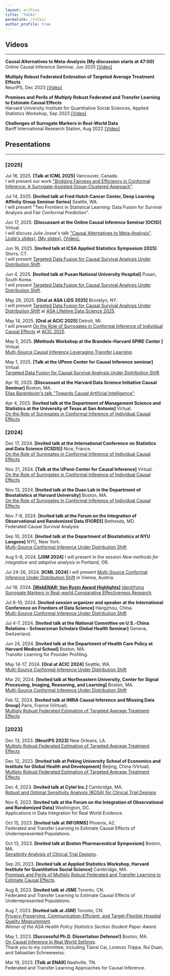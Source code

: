 ```yaml
---
layout: archive
title: "Talks"
permalink: /talks/
author_profile: true
---
```



## Videos  
---  
**Causal Alternatives to Meta-Analysis (My discussion starts at 47:00)**  
Online Causal Inference Seminar, Jun 2025 [[Video]](https://www.youtube.com/watch?v=C9VMl3xgE98&t=3684s)

**Multiply Robust Federated Estimation of Targeted Average Treatment Effects**  
NeurIPS, Dec 2023 [[Video]](https://neurips.cc/virtual/2023/poster/71928)  


**Promises and Perils of Multiply Robust Federated and Transfer Learning to Estimate Causal Effects**  
Harvard University Institute for Quantitative Social Sciences, Applied Statistics Workshop, Sep 2023 [[Video]](https://harvard.zoom.us/rec/play/yg47yOmDLZRYNHoQ6UwgecYPCrVwnIz8HwjBwX4JUV5QaoST5bBPjQP4FqD7JK_vZiRSMXpU9ArDuU3w.vuE8LALM76JR5zk6?canPlayFromShare=true&from=share_recording_detail&startTime=1695225587000&componentName=rec-play&originRequestUrl=https%3A%2F%2Fharvard.zoom.us%2Frec%2Fshare%2F8YtOB3zk51l4VtYfVuJnpGgOKZmnyYVExecdOj91M833hhFjtRrWLtxNXUk82mQi.NLkO5lbsKh_j-jsX%3FstartTime%3D1695225587000)


**Challenges of Surrogate Markers in Real-World Data**   
Banff International Research Station, Aug 2022 [[Video]](https://www.birs.ca/events/2022/5-day-workshops/22w5184/videos/watch/202208221400-Han.html)


## Presentations    
---
### [2025]  
Jul 16, 2025. **[Talk at ICML 2025]** Vancouver, Canada.  
I will present our work ["Bridging Fairness and Efficiency in Conformal Inference: A Surrogate-Assisted Group-Clustered Approach"](https://icml.cc/virtual/2025/poster/45471).  

Jul 14, 2025. **[Invited talk at Fred Hutch Cancer Center, Deep Learning Affinity Group Seminar Series]** Seattle, WA.  
I will present "Two Frontiers in Statistical Learning: Data Fusion for Survival Analysis and Fair Conformal Prediction".  

Jun 17, 2025. **[Discussant at the Online Causal Inference Seminar (OCIS)]** Virtual.  
I will discuss Julie Josse's talk ["Causal Alternatives to Meta-Analysis"](https://sites.google.com/view/ocis/home). [[Julie's slides].](https://drive.google.com/file/d/1136x5pwhzf0CKHJinlUCNOFlwQqvle6X/view) [[My slides].](https://drive.google.com/file/d/1usIZYf9wNekFklpL2m-deX3BLOrzz1Hm/view) [[Video].](https://www.youtube.com/watch?v=C9VMl3xgE98&t=3684s)  

Jun 16, 2025. **[Invited talk at ICSA Applied Statistics Symposium 2025]** Storrs, CT.  
I will present [Targeted Data Fusion for Causal Survival Analysis Under Distribution Shift](https://arxiv.org/abs/2501.18798).  

Jun 4, 2025. **[Invited talk at Pusan National University Hospital]** Pusan, South Korea.  
I will present [Targeted Data Fusion for Causal Survival Analysis Under Distribution Shift](https://arxiv.org/abs/2501.18798).  

May 29, 2025. **[Oral at ASA LiDS 2025]** Brooklyn, NY.  
I will present [Targeted Data Fusion for Causal Survival Analysis Under Distribution Shift](https://arxiv.org/abs/2501.18798) at [ASA Lifetime Data Science 2025](https://higherlogicdownload.s3.amazonaws.com/AMSTAT/a8c53bb5-2075-48c8-baae-f2c3ab55357b/UploadedImages/2025LiDSConferenceBook.pdf).  

May 14, 2025. **[Oral at ACIC 2025]** Detroit, MI.  
I will present [On the Role of Surrogates in Conformal Inference of Individual Causal Effects](https://arxiv.org/pdf/2412.12365) at [ACIC 2025](https://sci-info.org/annual-meeting/program/agenda/).  

May 5, 2025. **[Methods Workshop at the Brandeis-Harvard SPIRE Center ]** Virtual.  
[Multi-Source Causal Inference Leveraging Transfer Learning](https://heller.brandeis.edu/spire-center/activities/index.html).   

May 1, 2025. **[Talk at the UPenn Center for Causal Inference seminar]** Virtual.  
[Targeted Data Fusion for Causal Survival Analysis Under Distribution Shift](https://arxiv.org/abs/2501.18798).  

Apr 10, 2025. **[Discussant at the Harvard Data Science Initiative Causal Seminar]**  Boston, MA.  
[Elias Bareinboim's talk "Towards Causal Artificial Intelligence"](https://datascience.harvard.edu/calendar_event/causal-seminar-elias-bareinboim/?mc_cid=069bf2711b&mc_eid=40fc9df331).  

Apr 4, 2025. **[Invited talk at the Department of Management Science and Statistics at the University of Texas at San Antonio]** Virtual.   
[On the Role of Surrogates in Conformal Inference of Individual Causal Effects](https://arxiv.org/pdf/2412.12365)  

### [2024]

Dec 17, 2024. **[Invited talk at the International Conference on Statistics and Data Science (ICSDS)]** Nice, France.  
[On the Role of Surrogates in Conformal Inference of Individual Causal Effects](https://arxiv.org/pdf/2412.12365)  

Nov 21, 2024. **[Talk at the UPenn Center for Causal Inference]** Virtual.  
[On the Role of Surrogates in Conformal Inference of Individual Causal Effects](https://arxiv.org/pdf/2412.12365)  

Nov 13, 2024. **[Invited talk at the Duan Lab in the Department of Biostatistics at Harvard University]** Boston, MA.  
[On the Role of Surrogates in Conformal Inference of Individual Causal Effects](https://arxiv.org/pdf/2412.12365)  

Nov 7-8, 2024. **[Invited talk at the Forum on the Integration of Observational and Randomized Data (FIORD)]** Bethesda, MD.  
Federated Causal Survival Analysis    

Sep 10, 2024. **[Invited talk at the Department of Biostatistics at NYU Langone]** NYC, New York.  
[Multi-Source Conformal Inference Under Distribution Shift](https://proceedings.mlr.press/v235/liu24ag.html)  

Aug 5-8, 2024. **[JSM 2024]** I will present in the session *New methods for integrative and adaptive analysis* in Portland, OR.  

Jul 24-26, 2024. **[ICML 2024]** I will present [Multi-Source Conformal Inference Under Distribution Shift](https://arxiv.org/abs/2405.09331) in Vienna, Austria.  

Jul 18, 2024. **[[WebENAR: Van Ryzin Award Highlights]](https://www.enar.org/education/)** [Identifying Surrogate Markers in Real-world Comparative Effectiveness Research](https://onlinelibrary.wiley.com/doi/abs/10.1002/sim.9569).  

Jul 8-10, 2024. **[Invited session organizer and speaker at the International Conference on Frontiers of Data Science]** Hangzhou, China.  
[Multi-Source Conformal Inference Under Distribution Shift](https://proceedings.mlr.press/v235/liu24ag.html)  

Jul 4-7, 2024. **[Invited talk at the National Committee on U.S.-China Relations - Schwarzman Scholars Global Health Seminar]** Geneva, Switzerland.  

Jun 24, 2024. **[Invited talk at the Department of Health Care Policy at Harvard Medical School]** Boston, MA.  
Transfer Learning for Provider Profiling.  

May 14-17, 2024. **[Oral at ACIC 2024]** Seattle, WA.  
[Multi-Source Conformal Inference Under Distribution Shift](https://proceedings.mlr.press/v235/liu24ag.html)  

Mar 20, 2024. **[Invited talk at Northeastern University, Center for Signal Processing, Imaging, Reasoning, and Learning]** Boston, MA.  
[Multi-Source Conformal Inference Under Distribution Shift](https://proceedings.mlr.press/v235/liu24ag.html)  

Feb 12, 2024. **[Invited talk at INRIA Causal Inference and Missing Data Group]** Paris, France (Virtual).  
[Multiply Robust Federated Estimation of Targeted Average Treatment Effects](https://neurips.cc/virtual/2023/poster/71928)  

### [2023]  

Dec 13, 2023. **[NeurIPS 2023]** New Orleans, LA.  
[Multiply Robust Federated Estimation of Targeted Average Treatment Effects](https://neurips.cc/virtual/2023/poster/71928)

Dec 12, 2023. **[Invited talk at Peking University School of Economics and Institute for Global Health and Development]** Beijing, China (Virtual).  
[Multiply Robust Federated Estimation of Targeted Average Treatment Effects](https://neurips.cc/virtual/2023/poster/71928)  

Dec 4, 2023. **[Invited talk at Cytel Inc.]** Cambridge, MA.  
[Robust and Optimal Sensitivity Analysis (ROSA) for Clinical Trial Designs](https://www.tandfonline.com/doi/full/10.1080/00031305.2023.2216253)  

Nov 6, 2023. **[Invited talk at the Forum on the Integration of Observational and Randomized Data]**  Washington, DC.   
Applications in Data Integration for Real World Evidence. 

Oct 15, 2023. **[Invited talk at INFORMS]**  Phoenix, AZ.   
Federated and Transfer Learning to Estimate Causal Effects of Underrepresented Populations. 

Oct 13, 2023. **[Invited talk at Boston Pharmaceutical Symposium]**  Boston, MA.   
[Sensitivity Analysis of Clinical Trial Designs](https://www.tandfonline.com/doi/abs/10.1080/00031305.2023.2216253?journalCode=utas20).  

Sep 20, 2023. **[Invited talk at Applied Statistics Workshop, Harvard Institute for Quantitative Social Science]** Cambridge, MA.  
[Promises and Perils of Multiply Robust Federated and Transfer Learning to Estimate Causal Effects](https://projects.iq.harvard.edu/applied.stats.workshop-gov3009). 

Aug 8, 2023. **[Invited talk at JSM]**  Toronto, CN.   
Federated and Transfer Learning to Estimate Causal Effects of Underrepresented Populations.

Aug 7, 2023. **[Invited talk at JSM]**  Toronto, CN.   
[Privacy-Preserving, Communication-Efficient, and Target-Flexible Hospital Quality Measurement](https://projecteuclid.org/journals/annals-of-applied-statistics/volume-18/issue-2/Privacy-preserving-communication-efficient-and-target-flexible-hospital-quality-measurement/10.1214/23-AOAS1837.short).  
*Winner of the ASA Health Policy Statistics Section Student Paper Award.*  

May 1, 2023. **[Successful Ph.D. Dissertation Defense!]** Boston, MA.  
[On Causal Inference in Real World Settings](https://dash.harvard.edu/handle/1/37375748).  
Thank you to my committee, including Tianxi Cai, Lorenzo Trippa, Rui Duan, and Sebastian Schneeweiss.

Mar 19, 2023. **[Talk at ENAR]** Nashville, TN.  
Federated and Transfer Learning Approaches for Causal Inference.  




